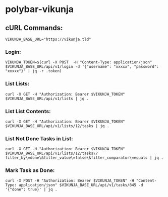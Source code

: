 # polybar-vikunja

## cURL Commands:

`VIKUNJA_BASE_URL="https://vikunja.tld"`

### Login:
`VIKUNJA_TOKEN=$(curl -X POST  -H "Content-Type: application/json" $VIKUNJA_BASE_URL/api/v1/login -d '{"username": "xxxxx", "password": "xxxxx"}' | jq -r .token)`

### List Lists:
`curl -X GET -H "Authorization: Bearer $VIKUNJA_TOKEN" $VIKUNJA_BASE_URL/api/v1/lists | jq .`

### List List Contents:
`curl -X GET -H "Authorization: Bearer $VIKUNJA_TOKEN" $VIKUNJA_BASE_URL/api/v1/lists/12/tasks | jq .`

### List Not Done Tasks in List:
`curl -X GET -H "Authorization: Bearer $VIKUNJA_TOKEN" $VIKUNJA_BASE_URL/api/v1/lists/12/tasks\?filter_by\=done\&filter_value\=false\&filter_comparator\=equals | jq .`

### Mark Task as Done:
`curl -X POST -H "Authorization: Bearer $VIKUNJA_TOKEN" -H "Content-Type: application/json" $VIKUNJA_BASE_URL/api/v1/tasks/845 -d '{"done": true}' | jq .`
